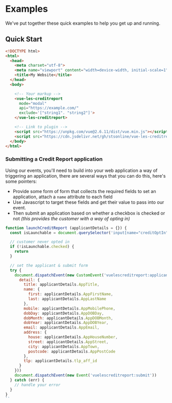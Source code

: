 # Examples

We've put together these quick examples to help you get up and running.

## Quick Start

```html
<!DOCTYPE html>
<html>
  <head>
    <meta charset="utf-8">
    <meta name="viewport" content="width=device-width, initial-scale=1">
    <title>My Website</title>
  </head>
  <body>

    <!-- Your markup -->
    <vue-les-creditreport
      mode="modal"
      api="https://example.com/"
      exclude='["string1". "string2"]'>
    </vue-les-creditreport>

    <!-- Link to plugin -->
    <script src="https://unpkg.com/vue@2.6.11/dist/vue.min.js"></script>
    <script src="https://cdn.jsdelivr.net/gh/stsonline/vue-les-creditreport@1.0/dist/vue-les-creditreport.min.js"></script>
  </body>
</html>
```

### Submitting a Credit Report application

Using our events, you'll need to build into your web application a way of triggering an application, there are several ways that you can do this, here's some pointers:

- Provide some form of form that collects the required fields to set an application, attach a `name` attribute to each field
- Use Javascript to target these fields and get their value to pass into our event.
- Then submit an application based on whether a checkbox is checked or not _(this provides the customer with a way of opting in)_

```javascript
function launchCreditReport (applicantDetails = {}) {
  const isLaunchable = document.querySelector('input[name="creditOptIn"]')

  // customer never opted in
  if (!isLaunchable.checked) {
    return
  }

  // set the applicant & submit form
  try {
    document.dispatchEvent(new CustomEvent('vuelescreditreport:applicant:set', {
      detail: {
        title: applicantDetails.AppTitle,
        name: {
          first: applicantDetails.AppFirstName,
          last: applicantDetails.AppLastName
        },
        mobile: applicantDetails.AppMobilePhone,
        dobDay: applicantDetails.AppDOBDay,
        dobMonth: applicantDetails.AppDOBMonth,
        dobYear: applicantDetails.AppDOBYear,
        email: applicantDetails.AppEmail,
        address: {
          house: applicantDetails.AppHouseNumber,
          street: applicantDetails.AppStreet,
          city: applicantDetails.AppTown,
          postcode: applicantDetails.AppPostCode
        },
        tlp: applicantDetails.tlp_aff_id
      }
    }))
    document.dispatchEvent(new Event('vuelescreditreport:submit'))
  } catch (err) {
    // handle your error
  }
}
``
